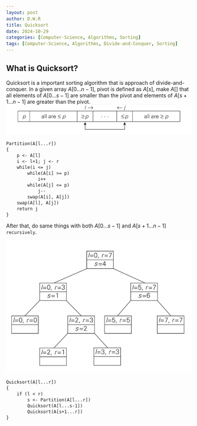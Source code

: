 ```yaml
---
layout: post
author: D.W.R
title: Quicksort
date: 2024-10-29
categories: [Computer-Science, Algorithms, Sorting]
tags: [Computer-Science, Algorithms, Divide-and-Conquer, Sorting]
---
```

## What is Quicksort?

 Quicksort is a important sorting algorithm that is approach of divide-and-conquer. In a given array $A[0...n-1]$, pivot is defined as $A[s]$, make $A[]$ that all elements of $A[0...s-1]$ are smaller than the pivot and elements of $A[s+1...n-1]$ are greater than the pivot.
![partition algortihm of each array(Source: Introduction-to-the-design-and-analysis-of-algorithms)](/pictures/quicksort2.png)

```
Partition(A[l...r])
{
    p <- A[l]
    i <- l+1; j <- r
    while(i <= j)
        while(A[i] >= p)
            i++
        while(A[j] <= p)
            j--
        swap(A[i], A[j])
    swap(A[l], A[j])    
    return j
}
```

After that, do same things with both $A[0...s-1]$ and $A[s+1...n-1]$ `recursively`.

![split into two array after partition algorithm(Source: Introduction-to-the-design-and-analysis-of-algorithms)](/pictures/quicksort1.png)

```
Quicksort(A[l...r])
{
    if (l < r)
        s <- Partition(A[l...r])
        Quicksort(A[l...s-1])
        Quicksort(A[s+1...r])
}
```
